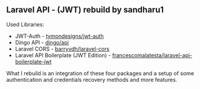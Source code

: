 ## Laravel API - (JWT) rebuild by sandharu1

Used Libraries:

* JWT-Auth - [tymondesigns/jwt-auth](https://github.com/tymondesigns/jwt-auth)
* Dingo API - [dingo/api](https://github.com/dingo/api)
* Laravel CORS - [barryvdh/laravel-cors](http://github.com/barryvdh/laravel-cors)
* Laravel API Boilerplate (JWT Edition) - [francescomalatesta/laravel-api-boilerplate-jwt](https://github.com/francescomalatesta/laravel-api-boilerplate-jwt)

What I rebuild is an integration of these four packages and a setup of some authentication and credentials recovery methods and more features.